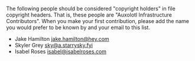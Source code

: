 <!--
SPDX-FileCopyrightText: 2024 Auxolotl Infrastructure Contributors

SPDX-License-Identifier: GPL-3.0-only
-->

The following people should be considered "copyright holders" in file copyright
headers. That is, these people are "Auxolotl Infrastructure Contributors". When
you make your first contribution, please add the name you would prefer to be
known by and your email to this list.

- Jake Hamilton <jake.hamilton@hey.com>
- Skyler Grey <sky@a.starrysky.fyi>
- Isabel Roses <isabel@isabelroses.com>
